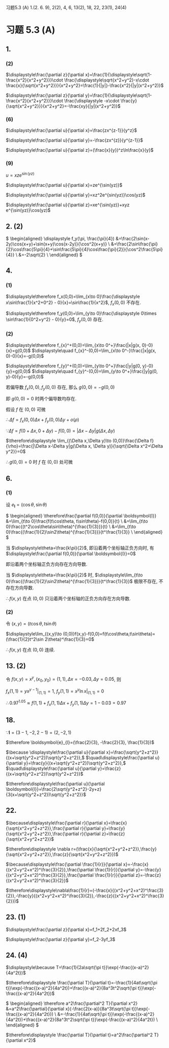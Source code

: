习题5.3 (A) 1.(2. 6. 9), 2(2), 4, 6, 13(2), 18, 22, 23(1), 24(4)

# 习题 5.3 (A)

## 1.

### (2)

$\displaystyle\frac{\partial z}{\partial x}=\frac{1}{\displaystyle\sqrt{1-\frac{x^2}{x^2+y^2}}}\cdot \frac{\displaystyle\sqrt{x^2+y^2}-x\cdot \frac{x}{\sqrt{x^2+y^2}}}{x^2+y^2}=\frac{1}{|y|}-\frac{x^2}{|y|(x^2+y^2)}$

$\displaystyle\frac{\partial z}{\partial y}=\frac{1}{\displaystyle\sqrt{1-\frac{x^2}{x^2+y^2}}}\cdot \frac{\displaystyle -x\cdot \frac{y}{\sqrt{x^2+y^2}}}{x^2+y^2}=-\frac{xy}{|y|(x^2+y^2)}$

### (6)

$\displaystyle\frac{\partial u}{\partial x}=\frac{zx^{z-1}}{y^z}$

$\displaystyle\frac{\partial u}{\partial y}=-\frac{zx^{z}}{y^{z-1}}$

$\displaystyle\frac{\partial u}{\partial z}=(\frac{x}{y})^z\ln\frac{x}{y}$

### (9)

$u=xze^{\sin(yz)}$

$\displaystyle\frac{\partial u}{\partial x}=ze^{\sin(yz)}$

$\displaystyle\frac{\partial u}{\partial y}=xz^2e^{sin(yz)}\cos(yz)$

$\displaystyle\frac{\partial u}{\partial z}=xe^{\sin(yz)}+xyz e^{\sin(yz)}\cos(yz)$


## 2. (2)

$
\begin{aligned}
\displaystyle f_y(\pi, \frac{\pi}{4})
&=\frac{2\sin(x-2y)\cos(x+y)+\sin(x+y)\cos(x-2y)}{\cos^2(x+y)} \\
&=\frac{2\sin\frac{\pi}{2}\cos\frac{5\pi}{4}+\sin\frac{5\pi}{4}\cos\frac{\pi}{2}}{\cos^2\frac{5\pi}{4}} \\
&=-2\sqrt{2} \\
\end{aligned}
$


## 4.

### (1)

$\displaystyle\therefore f_x(0,0)=\lim_{x\to 0}\frac{\displaystyle x\sin\frac{1}{x^2+0^2} - 0}{x}=\sin\frac{1}{x^2}$, $f_x(0,0)$ 不存在.

$\displaystyle\therefore f_y(0,0)=\lim_{y\to 0}\frac{\displaystyle 0\times \sin\frac{1}{0^2+y^2} - 0}{y}=0$, $f_y(0,0)$ 存在.

### (2)

$\displaystyle\therefore f_{x}^+(0,0)=\lim_{x\to 0^+}\frac{|x|g(x, 0)-0}{x}=g(0,0)$
$\displaystyle\quad f_{x}^-(0,0)=\lim_{x\to 0^-}\frac{|x|g(x, 0)-0}{x}=-g(0,0)$

$\displaystyle\therefore f_{y}^+(0,0)=\lim_{y\to 0^+}\frac{|y|g(0, y)-0}{y}=g(0,0)$
$\displaystyle\quad f_{y}^-(0,0)=\lim_{y\to 0^+}\frac{|y|g(0, y)-0}{y}=-g(0,0)$

若偏导数 $f_x(0,0), f_y(0,0)$ 存在, 那么 $g(0,0)=-g(0,0)$

即 $g(0,0)=0$ 时两个偏导数均存在.

假设 $f$ 在 $(0, 0)$ 可微

$\therefore \Delta f=f_x(0,0)\Delta x+f_y(0,0)\Delta y+o(\rho)$

$\because \Delta f=f(0+\Delta x, 0+\Delta y)-f(0,0)=|\Delta x-\Delta y|g(\Delta x, \Delta y)$

$\therefore\displaystyle \lim_{(\Delta x,\Delta y)\to (0,0)}\frac{\Delta f}{\rho}=\frac{|\Delta x-\Delta y|g(\Delta x, \Delta y)}{\sqrt{\Delta x^2+\Delta y^2}}=0$

$\therefore g(0,0)=0$ 时 $f$ 在 $(0,0)$ 处可微


## 6.

### (1)

设 $e_{\boldsymbol{l}}=(\cos\theta, \sin\theta)$

$
\begin{aligned}
\therefore\frac{\partial f(0,0)}{\partial \boldsymbol{l}}
&=\lim_{t\to 0}\frac{f(t\cos\theta, t\sin\theta)-f(0,0)}{t} \\
&=\lim_{t\to 0}\frac{(t^2\cos\theta\sin\theta)^{\frac{1}{3}}}{t} \\
&=\lim_{t\to 0}\frac{(\frac{1}{2}\sin2\theta)^{\frac{1}{3}}}{t^\frac{1}{3}} \\
\end{aligned}
$

当 $\displaystyle\theta=\frac{k\pi}{2}$, 即沿着两个坐标轴正负方向时, 有 $\displaystyle\frac{\partial f(0,0)}{\partial \boldsymbol{l}}=0$

即沿着两个坐标轴正负方向存在方向导数.

当 $\displaystyle\theta=\frac{k\pi}{2}$ 时, $\displaystyle\lim_{t\to 0}\frac{(\frac{1}{2}\sin2\theta)^{\frac{1}{3}}}{t^\frac{1}{3}}$ 极限不存在, 不存在方向导数.

$\therefore f(x,y)$ 在点 $(0,0)$ 只沿着两个坐标轴的正负方向存在方向导数.

### (2)

令 $(x,y)=(t\cos\theta, t\sin\theta)$

$\displaystyle\lim_{(x,y)\to (0,0)}f(x,y)-f(0,0)=f(t\cos\theta,t\sin\theta)=(\frac{1}{2}t^2\sin 2\theta)^\frac{1}{3}=0$

$\therefore f(x,y)$ 在点 $(0,0)$ 连续.


## 13. (2)

令 $f(x,y)=x^y, (x_0,y_0)=(1,1), \Delta x=-0.03, \Delta y=0.05$, 则

$\displaystyle f_x(1,1)=yx^{y-1}|_{(1,1)}=1$, $\displaystyle f_y(1,1)=x^y\ln x|_{(1,1)}=0$

$\therefore 0.97^{1.05}\approx f(1,1)+f_x(1,1)\Delta x+f_y(1,1)\Delta y=1-0.03=0.97$


## 18.

$\because \boldsymbol{l}=(3-1, -2, 2-1)=(2,-2,1)$

$\therefore \boldsymbol{e}_{l}=(\frac{2}{3}, -\frac{2}{3}, \frac{1}{3})$

$\because \displaystyle\frac{\partial u}{\partial x}=\frac{\sqrt{y^2+z^2}}{(x+\sqrt{y^2+z^2})\sqrt{y^2+z^2}},$
$\quad\displaystyle\frac{\partial u}{\partial y}=\frac{y}{(x+\sqrt{y^2+z^2})\sqrt{y^2+z^2}},$
$\quad\displaystyle\frac{\partial u}{\partial y}=\frac{z}{(x+\sqrt{y^2+z^2})\sqrt{y^2+z^2}}$

$\therefore\displaystyle\frac{\partial u}{\partial \boldsymbol{l}}=\frac{2\sqrt{y^2+z^2}-2y+z}{3(x+\sqrt{y^2+z^2})\sqrt{y^2+z^2}}$


## 22.

$\because\displaystyle\frac{\partial r}{\partial x}=\frac{x}{\sqrt{x^2+y^2+z^2}},\frac{\partial r}{\partial y}=\frac{y}{\sqrt{x^2+y^2+z^2}},\frac{\partial r}{\partial z}=\frac{z}{\sqrt{x^2+y^2+z^2}}$

$\therefore\displaystyle \nabla r=(\frac{x}{\sqrt{x^2+y^2+z^2}},\frac{y}{\sqrt{x^2+y^2+z^2}},\frac{z}{\sqrt{x^2+y^2+z^2}})$

$\because\displaystyle\frac{\partial \frac{1}{r}}{\partial x}=-\frac{x}{(x^2+y^2+x^2)^\frac{3}{2}},\frac{\partial \frac{1}{r}}{\partial y}=-\frac{y}{(x^2+y^2+x^2)^\frac{3}{2}},\frac{\partial \frac{1}{r}}{\partial z}=-\frac{z}{(x^2+y^2+x^2)^\frac{3}{2}}$

$\therefore\displaystyle\nabla\frac{1}{r}=(-\frac{x}{(x^2+y^2+x^2)^\frac{3}{2}},-\frac{y}{(x^2+y^2+x^2)^\frac{3}{2}},-\frac{z}{(x^2+y^2+x^2)^\frac{3}{2}})$


## 23. (1)

$\displaystyle\frac{\partial z}{\partial x}=f_1+2f_2+2xf_3$

$\displaystyle\frac{\partial z}{\partial y}=f_2-3yf_3$


## 24. (4)

$\displaystyle\because T=\frac{1}{2a\sqrt{\pi t}}\exp(-\frac{(x-a)^2}{4a^2t})$

$\therefore\displaystyle \frac{\partial T}{\partial t}=-\frac{1}{4at\sqrt{\pi t}}\exp(-\frac{(x-a)^2}{4a^2t})+\frac{(x-a)^2}{8a^3t^2\sqrt{\pi t}}\exp(-\frac{(x-a)^2}{4a^2t})$

$
\begin{aligned}
\therefore a^2\frac{\partial^2 T}{\partial x^2}
&=a^2\frac{\partial}{\partial x}(-\frac{2(x-a)}{8a^3t\sqrt{\pi t}}\exp(-\frac{(x-a)^2}{4a^2t})) \\
&=-\frac{1}{4at\sqrt{\pi t}}\exp(-\frac{(x-a)^2}{4a^2t})+\frac{(x-a)^2}{8a^3t^2\sqrt{\pi t}}\exp(-\frac{(x-a)^2}{4a^2t}) \\
\end{aligned}
$

$\therefore\displaystyle \frac{\partial T}{\partial t}=a^2\frac{\partial^2 T}{\partial x^2}$